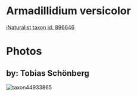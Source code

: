 
Armadillidium versicolor
========================
  
[iNaturalist taxon id: 896646](https://www.inaturalist.org/taxa/896646)
# Photos

## by: Tobias Schönberg
  
![taxon44933865](https://inaturalist-open-data.s3.amazonaws.com/photos/48751970/medium.jpeg)